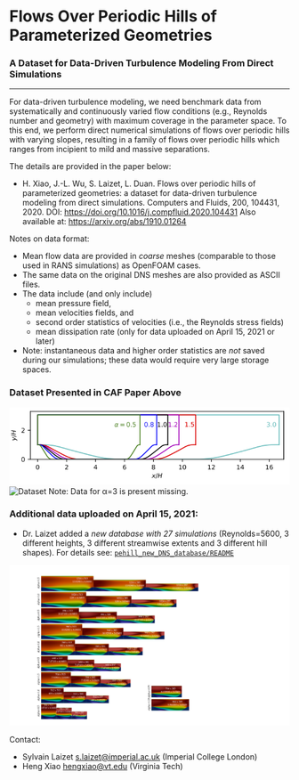 # Flows Over Periodic Hills of Parameterized Geometries
### A Dataset for Data-Driven Turbulence Modeling From Direct Simulations
---------------------------------------------------------------------------------


For data-driven turbulence modeling, we need benchmark data from systematically and continuously varied flow conditions (e.g., Reynolds number and geometry) with maximum coverage in the parameter space. To this end, we perform direct numerical simulations of flows over periodic hills with varying slopes, resulting in a family of flows over periodic hills which ranges from incipient to mild and massive separations.

The details are provided in the paper below: 
- H. Xiao, J.-L. Wu, S. Laizet, L. Duan. Flows over periodic hills of parameterized geometries: a dataset for data-driven turbulence modeling from direct simulations. Computers and Fluids, 200, 104431, 2020. DOI: https://doi.org/10.1016/j.compfluid.2020.104431 Also available at: https://arxiv.org/abs/1910.01264

Notes on data format:
- Mean flow data are provided in *coarse* meshes (comparable to those used in  RANS simulations) as OpenFOAM cases.
- The same data on the original DNS meshes are also provided as ASCII files.
- The data include (and only include) 
  * mean pressure field, 
  * mean velocities fields, and 
  * second order statistics of velocities (i.e., the Reynolds stress fields)
  * mean dissipation rate (only for data uploaded on April 15, 2021 or later)
- Note: instantaneous data and higher order statistics are *not* saved during our simulations; these data would require very large storage spaces.

### Dataset Presented in CAF Paper Above

![Scheme](para-shapes.png)
![Dataset](SeparationBubble.png)
Note: Data for α=3 is present missing.

### Additional data uploaded on April 15, 2021:
- Dr. Laizet added a *new database with 27 simulations* (Reynolds=5600, 3 different heights, 3 different streamwise extents and 3 different hill shapes). For details see:  [``pehill_new_DNS_database/README``](pehill_new_DNS_database/README_NEWDATABASE.pdf)

![Additiional dataset](pehill_new_DNS_database/full_databased_HR_T.png)

Contact: 
- Sylvain Laizet <s.laizet@imperial.ac.uk> (Imperial College London)
- Heng Xiao <hengxiao@vt.edu> (Virginia Tech) 

